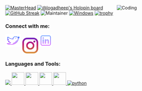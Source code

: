 [![MasterHead](https://github.com/Logadheep/Logadheep/blob/main/images/Hi%20There%2C.png)](https://github.com/Logadheep/)
[![@logadheep's Holopin board](https://holopin.me/logadheep)](https://holopin.io/@logadheep)
<img align="right" alt="Coding" width="30%" src="https://i.giphy.com/media/qgQUggAC3Pfv687qPC/giphy.webp">
[![GitHub Streak](http://github-readme-streak-stats.herokuapp.com?user=Logadheep&theme=chartreuse-dark&date_format=M%20j%5B%2C%20Y%5D)](https://git.io/streak-stats)
![Maintainer](https://img.shields.io/badge/maintainer-Logadheep-blue)
[![Windows](https://svgshare.com/i/ZhY.svg)](https://svgshare.com/i/ZhY.svg)
[![trophy](https://github-profile-trophy.vercel.app/?username=Logadheep&theme=darkhub)](https://github.com/ryo-ma/github-profile-trophy)


<h3 align="left">Connect with me:</h3>
<p align="left">
<a href="https://twitter.com/LogadeepN" target="blank"><img src="images/twitter.png" height="40" width="50" /></a>  
<a href="https://instagram.com/__loga45__" target="blank"><img align="center" src="images/instagram.png" height="50" width="50"/></a>
<a href="https://www.linkedin.com/in/logadheep-natarajan-0b4370228/" target="blank"><img src="images/linkedin.png" height="40" weight="40"/></a>
<!-- <a href="your link" target="blank"><img align="center" src="https://cdn.jsdelivr.net/npm/simple-icons@3.0.1/icons/youtube.svg" alt="" height="40" width="40" /></a> -->
</p>

<h3 align="left">Languages and Tools:</h3>
<p align="left"> 
  <a href="https://www.cprogramming.com/" target="_blank"> <img src="https://cdn.jsdelivr.net/gh/devicons/devicon/icons/c/c-original.svg" height="40" weight="40"/> </a> 
  <a href="https://www.cppreference.com/" target="_blank"> <img src="https://cdn.jsdelivr.net/gh/devicons/devicon/icons/cplusplus/cplusplus-original.svg" width="40" height="40"/> </a> 
  <a href="https://www.purecss.io/" target="_blank"> <img src="https://cdn.jsdelivr.net/gh/devicons/devicon/icons/css3/css3-original.svg" width="40" height="40"/> </a> 
  <a href="https://html5.org/" target="_blank"> <img src="https://cdn.jsdelivr.net/gh/devicons/devicon/icons/html5/html5-original.svg" width="40" height="40"/> </a> 
  <a href="https://www.linux.org/" target="_blank"> <img src="https://cdn.jsdelivr.net/gh/devicons/devicon/icons/linux/linux-original.svg" width="40" height="40"/> </a> 
  <a href="https://www.python.org" target="_blank"> <img src="https://www.python.org/static/community_logos/python-logo-generic.svg" alt="python" width="120" height="40"/> </a> 
</p>

